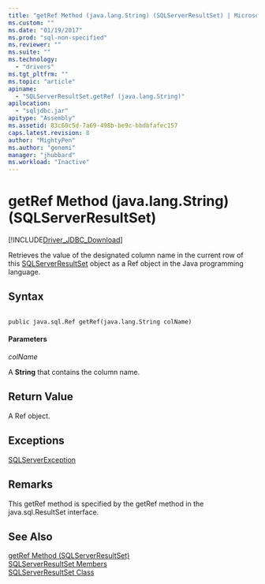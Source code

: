```yaml
---
title: "getRef Method (java.lang.String) (SQLServerResultSet) | Microsoft Docs"
ms.custom: ""
ms.date: "01/19/2017"
ms.prod: "sql-non-specified"
ms.reviewer: ""
ms.suite: ""
ms.technology: 
  - "drivers"
ms.tgt_pltfrm: ""
ms.topic: "article"
apiname: 
  - "SQLServerResultSet.getRef (java.lang.String)"
apilocation: 
  - "sqljdbc.jar"
apitype: "Assembly"
ms.assetid: 83c60c5d-7a69-498b-be9c-bbdbfafec157
caps.latest.revision: 8
author: "MightyPen"
ms.author: "genemi"
manager: "jhubbard"
ms.workload: "Inactive"
---
```

# getRef Method (java.lang.String) (SQLServerResultSet)
[!INCLUDE[Driver_JDBC_Download](../../../includes/driver_jdbc_download.md)]

  Retrieves the value of the designated column name in the current row of this [SQLServerResultSet](../../../connect/jdbc/reference/sqlserverresultset-class.md) object as a Ref object in the Java programming language.  
  
## Syntax  
  
```  
  
public java.sql.Ref getRef(java.lang.String colName)  
```  
  
#### Parameters  
 *colName*  
  
 A **String** that contains the column name.  
  
## Return Value  
 A Ref object.  
  
## Exceptions  
 [SQLServerException](../../../connect/jdbc/reference/sqlserverexception-class.md)  
  
## Remarks  
 This getRef method is specified by the getRef method in the java.sql.ResultSet interface.  
  
## See Also  
 [getRef Method &#40;SQLServerResultSet&#41;](../../../connect/jdbc/reference/getref-method-sqlserverresultset.md)   
 [SQLServerResultSet Members](../../../connect/jdbc/reference/sqlserverresultset-members.md)   
 [SQLServerResultSet Class](../../../connect/jdbc/reference/sqlserverresultset-class.md)  
  
  
